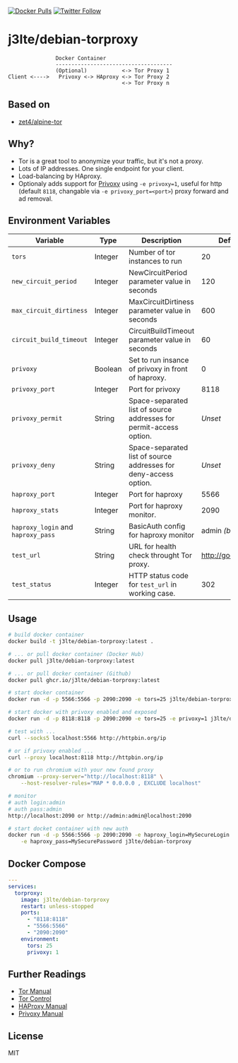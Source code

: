 [![Docker Pulls](https://img.shields.io/docker/pulls/j3lte/debian-torproxy.svg)](https://hub.docker.com/r/j3lte/debian-torproxy/) [![Twitter Follow](https://img.shields.io/twitter/follow/j3lte.svg?style=social)](https://twitter.com/j3lte)

# j3lte/debian-torproxy

```
               Docker Container
               -------------------------------------
               (Optional)           <-> Tor Proxy 1
Client <---->   Privoxy <-> HAproxy <-> Tor Proxy 2
                                    <-> Tor Proxy n
```

## Based on

* [zet4/alpine-tor](https://github.com/zet4/alpine-tor)

## Why?

- Tor is a great tool to anonymize your traffic, but it's not a proxy.
- Lots of IP addresses. One single endpoint for your client.
- Load-balancing by HAproxy.
- Optionaly adds support for [Privoxy](https://www.privoxy.org/) using
`-e privoxy=1`, useful for http (default `8118`, changable via
`-e privoxy_port=<port>`) proxy forward and ad removal.

## Environment Variables

| Variable                           | Type    | Description                                                        | Default           |
| ---------------------------------- | ------- | ------------------------------------------------------------------ | ----------------- |
| `tors`                             | Integer | Number of tor instances to run                                     | 20                |
| `new_circuit_period`               | Integer | NewCircuitPeriod parameter value in seconds                        | 120               |
| `max_circuit_dirtiness`            | Integer | MaxCircuitDirtiness parameter value in seconds                     | 600               |
| `circuit_build_timeout`            | Integer | CircuitBuildTimeout parameter value in seconds                     | 60                |
| `privoxy`                          | Boolean | Set to run insance of privoxy in front of haproxy.                 | 0                 |
| `privoxy_port`                     | Integer | Port for privoxy                                                   | 8118              |
| `privoxy_permit`                   | String  | Space-separated list of source addresses for permit-access option. | *Unset*           |
| `privoxy_deny`                     | String  | Space-separated list of source addresses for deny-access option.   | *Unset*           |
| `haproxy_port`                     | Integer | Port for haproxy                                                   | 5566              |
| `haproxy_stats`                    | Integer | Port for haproxy monitor.                                          | 2090              |
| `haproxy_login` and `haproxy_pass` | String  | BasicAuth config for haproxy monitor                               | admin *(both)*    |
| `test_url`                         | String  | URL for health check throught Tor proxy.                           | http://google.com |
| `test_status`                      | Integer | HTTP status code for `test_url` in working case.                   | 302               |

## Usage

```bash
# build docker container
docker build -t j3lte/debian-torproxy:latest .

# ... or pull docker container (Docker Hub)
docker pull j3lte/debian-torproxy:latest

# ... or pull docker container (Github)
docker pull ghcr.io/j3lte/debian-torproxy:latest

# start docker container
docker run -d -p 5566:5566 -p 2090:2090 -e tors=25 j3lte/debian-torproxy

# start docker with privoxy enabled and exposed
docker run -d -p 8118:8118 -p 2090:2090 -e tors=25 -e privoxy=1 j3lte/debian-torproxy

# test with ...
curl --socks5 localhost:5566 http://httpbin.org/ip

# or if privoxy enabled ...
curl --proxy localhost:8118 http://httpbin.org/ip

# or to run chromium with your new found proxy
chromium --proxy-server="http://localhost:8118" \
    --host-resolver-rules="MAP * 0.0.0.0 , EXCLUDE localhost"

# monitor
# auth login:admin
# auth pass:admin
http://localhost:2090 or http://admin:admin@localhost:2090

# start docket container with new auth
docker run -d -p 5566:5566 -p 2090:2090 -e haproxy_login=MySecureLogin \
    -e haproxy_pass=MySecurePassword j3lte/debian-torproxy
```

## Docker Compose

```yaml
---
services:
  torproxy:
    image: j3lte/debian-torproxy
    restart: unless-stopped
    ports:
      - "8118:8118"
      - "5566:5566"
      - "2090:2090"
    environment:
      tors: 25
      privoxy: 1
```

## Further Readings

 * [Tor Manual](https://www.torproject.org/docs/tor-manual.html.en)
 * [Tor Control](https://www.thesprawl.org/research/tor-control-protocol/)
 * [HAProxy Manual](http://cbonte.github.io/haproxy-dconv/index.html)
 * [Privoxy Manual](https://www.privoxy.org/user-manual/)

## License

MIT
